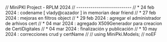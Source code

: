 // MiniPKI Project - RPLM 2024
// ---------------------------
// * 24 feb 2024 : codename [ vlady@cazador ] in memorian dear friend
// * 27 feb 2024 : mejoras en filtros object
// * 29 feb 2024 : agregar el administrador de arhivos cert
// * 04 mar 2024 : agregado X509Generador para creacion de CertiDigitales 
// * 04 mar 2024 : finalización y publicación
// * 10 may 2024 : correcciones crud y certName
//
// using MiniPki.Models;  // noEF
